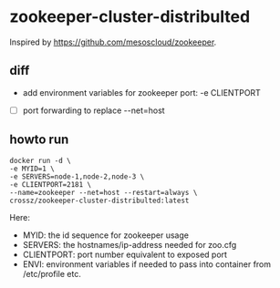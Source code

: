 # zookeeper-cluster-distribulted

Inspired by https://github.com/mesoscloud/zookeeper.

## diff

- add environment variables for zookeeper port: -e CLIENTPORT
- [ ] port forwarding to replace --net=host

## howto run

```
docker run -d \
-e MYID=1 \
-e SERVERS=node-1,node-2,node-3 \
-e CLIENTPORT=2181 \
--name=zookeeper --net=host --restart=always \
crossz/zookeeper-cluster-distribulted:latest
```

Here:
- MYID: the id sequence for zookeeper usage
- SERVERS: the hostnames/ip-address needed for zoo.cfg
- CLIENTPORT: port number equivalent to exposed port
- ENVI: environment variables if needed to pass into container from /etc/profile etc.

